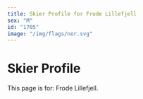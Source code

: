 ```yaml
---
title: Skier Profile for Frode Lillefjell
sex: "M"
id: "1705"
image: "/img/flags/nor.svg" 
---
```


# Skier Profile

This page is for: Frode Lillefjell.
    